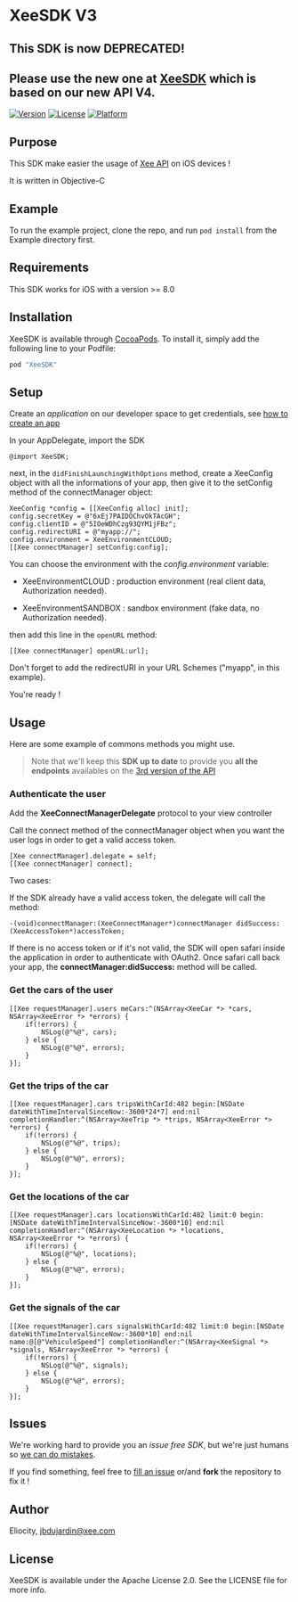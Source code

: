 # XeeSDK V3
## This SDK is now DEPRECATED!
## Please use the new one at [XeeSDK](https://github.com/xee-lab/xee-sdk-ios) which is based on our new API V4.

[![Version](https://img.shields.io/cocoapods/v/XeeSDK.svg?style=flat)](http://cocoapods.org/pods/XeeSDK)
[![License](https://img.shields.io/cocoapods/l/XeeSDK.svg?style=flat)](http://cocoapods.org/pods/XeeSDK)
[![Platform](https://img.shields.io/cocoapods/p/XeeSDK.svg?style=flat)](http://cocoapods.org/pods/XeeSDK)

## Purpose

This SDK make easier the usage of [Xee API](dev.xee.com) on iOS devices !

It is written in Objective-C

## Example

To run the example project, clone the repo, and run `pod install` from the Example directory first.

## Requirements

This SDK works for iOS with a version >= 8.0

## Installation

XeeSDK is available through [CocoaPods](http://cocoapods.org). To install
it, simply add the following line to your Podfile:

```ruby
pod "XeeSDK"
```

## Setup

Create an *application* on our developer space to get credentials, see [how to create an app](https://github.com/xee-lab/xee-api-docs/tree/master/setup)

In your AppDelegate, import the SDK

```{objectivec}
@import XeeSDK;
```

next, in the `didFinishLaunchingWithOptions` method, create a XeeConfig object with all the informations of your app, then give it to the setConfig method of the connectManager object:

```{objectivec}
XeeConfig *config = [[XeeConfig alloc] init];
config.secretKey = @"6xEj7PAIDOChvOkTAcGH";
config.clientID = @"5IOeWDhCzg93QYM1jFBz";
config.redirectURI = @"myapp://";
config.environment = XeeEnvironmentCLOUD;
[[Xee connectManager] setConfig:config];
```

You can choose the environment with the *config.environment* variable:

- XeeEnvironmentCLOUD : production environment (real client data, Authorization needed).

- XeeEnvironmentSANDBOX : sandbox environment (fake data, no Authorization needed).

then add this line in the `openURL` method:

```{objectivec}
[[Xee connectManager] openURL:url];
```

Don't forget to add the redirectURI in your URL Schemes ("myapp", in this example).

You're ready !

## Usage

Here are some example of commons methods you might use.

> Note that we'll keep this **SDK up to date** to provide you **all the endpoints** availables on the [3rd version of the API](https://github.com/xee-lab/xee-api-docs/tree/master/api/api/v3)

### Authenticate the user

Add the **XeeConnectManagerDelegate** protocol to your view controller

Call the connect method of the connectManager object when you want the user logs in order to get a valid access token.

```{objectivec}
[Xee connectManager].delegate = self;
[[Xee connectManager] connect];
```
Two cases:

If the SDK already have a valid access token, the delegate will call the method:

```{objectivec}
-(void)connectManager:(XeeConnectManager*)connectManager didSuccess:(XeeAccessToken*)accessToken;
```

If there is no access token or if it's not valid, the SDK will open safari inside the application in order to authenticate with OAuth2. Once safari call back your app, the **connectManager:didSuccess:** method will be called.

### Get the cars of the user

```{objectivec}
[[Xee requestManager].users meCars:^(NSArray<XeeCar *> *cars, NSArray<XeeError *> *errors) {
    if(!errors) {
        NSLog(@"%@", cars);
    } else {
        NSLog(@"%@", errors);
    }
}];
```

### Get the trips of the car

```{objectivec}
[[Xee requestManager].cars tripsWithCarId:482 begin:[NSDate dateWithTimeIntervalSinceNow:-3600*24*7] end:nil completionHandler:^(NSArray<XeeTrip *> *trips, NSArray<XeeError *> *errors) {
    if(!errors) {
        NSLog(@"%@", trips);
    } else {
        NSLog(@"%@", errors);
    }
}];
```

### Get the locations of the car

```{objectivec}
[[Xee requestManager].cars locationsWithCarId:482 limit:0 begin:[NSDate dateWithTimeIntervalSinceNow:-3600*10] end:nil completionHandler:^(NSArray<XeeLocation *> *locations, NSArray<XeeError *> *errors) {
    if(!errors) {
        NSLog(@"%@", locations);
    } else {
        NSLog(@"%@", errors);
    }
}];
```

### Get the signals of the car

```{objectivec}
[[Xee requestManager].cars signalsWithCarId:482 limit:0 begin:[NSDate dateWithTimeIntervalSinceNow:-3600*10] end:nil name:@[@"VehiculeSpeed"] completionHandler:^(NSArray<XeeSignal *> *signals, NSArray<XeeError *> *errors) {
    if(!errors) {
        NSLog(@"%@", signals);
    } else {
        NSLog(@"%@", errors);
    }
}];
```

## Issues

We're working hard to provide you an *issue free SDK*, but we're just humans so [we can do mistakes](http://i.giphy.com/RFDXes97gboYg.gif).

If you find something, feel free to [fill an issue](https://github.com/xee-lab/xee-sdk-ios/issues) or/and **fork** the repository to fix it !

## Author

Eliocity, jbdujardin@xee.com

## License

XeeSDK is available under the Apache License 2.0. See the LICENSE file for more info.

